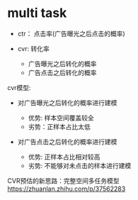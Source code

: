 

# multi task
- ctr： 点击率(广告曝光之后点击的概率)

- cvr:  转化率
    - 广告曝光之后转化的概率
    - 广告点击之后转化的概率

cvr模型:
- 对广告曝光之后转化的概率进行建模
    - 优势: 样本空间覆盖较全 
    - 劣势：正样本占比太低

- 对广告点击之后转化的概率进行建模
    - 优势: 正样本占比相对较高 
    - 劣势: 不能够对未点击的样本进行建模


CVR预估的新思路：完整空间多任务模型
https://zhuanlan.zhihu.com/p/37562283

